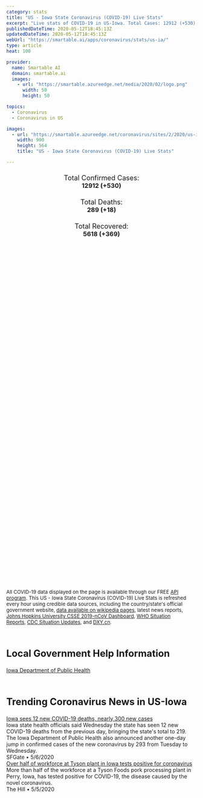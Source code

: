 ```yaml
---
category: stats
title: "US - Iowa State Coronavirus (COVID-19) Live Stats"
excerpt: "Live stats of COVID-19 in US-Iowa. Total Cases: 12912 (+530), Deaths: 289 (+18), Recoveries: 5618(+369)."
publishedDateTime: 2020-05-12T18:45:13Z
updatedDateTime: 2020-05-12T18:45:13Z
webUrl: "https://smartable.ai/apps/coronavirus/stats/us-ia/"
type: article
heat: 100

provider:
  name: Smartable AI
  domain: smartable.ai
  images:
    - url: "https://smartable.azureedge.net/media/2020/02/logo.png"
      width: 50
      height: 50

topics:
  - Coronavirus
  - Coronavirus in US

images:
  - url: "https://smartable.azureedge.net/coronavirus/sites/2/2020/us-ia.jpg"
    width: 900
    height: 564
    title: "US - Iowa State Coronavirus (COVID-19) Live Stats"

---
```

<div class="total-stats" style="text-align: center;">
    <h3>
	    <div style="font-size: 18px; font-weight: 400;">Total Confirmed Cases:</div>
	    12912 (<span class='red'>+530</span>)
    </h3>
    <h3>
	    <div style="font-size: 18px; font-weight: 400;">Total Deaths:</div>
	    289 (<span class='red'>+18</span>)
    </h3>
    <h3>
	    <div style="font-size: 18px; font-weight: 400;">Total Recovered:</div>
	    5618 (<span class='green'>+369</span>)
    </h3>
</div>

<script type="text/javascript" src="https://www.gstatic.com/charts/loader.js"></script>

<div id="time_series_chart" style="width: 100%; height: 400px;"></div>
<script type="text/javascript">
  google.charts.load('current', {'packages':['corechart']});
  google.charts.setOnLoadCallback(drawChart);
  function drawChart() {
    var data = google.visualization.arrayToDataTable([
      ['Date', 'Total Cases', 'Total Deaths', 'Total Recovered'],
      ['1/22/2020', 0, 0, 0],['1/23/2020', 0, 0, 0],['1/24/2020', 0, 0, 0],['1/25/2020', 0, 0, 0],['1/26/2020', 0, 0, 0],['1/27/2020', 0, 0, 0],['1/28/2020', 0, 0, 0],['1/29/2020', 0, 0, 0],['1/30/2020', 0, 0, 0],['1/31/2020', 0, 0, 0],['2/1/2020', 0, 0, 0],['2/2/2020', 0, 0, 0],['2/3/2020', 0, 0, 0],['2/4/2020', 0, 0, 0],['2/5/2020', 0, 0, 0],['2/6/2020', 0, 0, 0],['2/7/2020', 0, 0, 0],['2/8/2020', 0, 0, 0],['2/9/2020', 0, 0, 0],['2/10/2020', 0, 0, 0],['2/11/2020', 0, 0, 0],['2/12/2020', 0, 0, 0],['2/13/2020', 0, 0, 0],['2/14/2020', 0, 0, 0],['2/15/2020', 0, 0, 0],['2/16/2020', 0, 0, 0],['2/17/2020', 0, 0, 0],['2/18/2020', 0, 0, 0],['2/19/2020', 0, 0, 0],['2/20/2020', 0, 0, 0],['2/21/2020', 0, 0, 0],['2/22/2020', 0, 0, 0],['2/23/2020', 0, 0, 0],['2/24/2020', 0, 0, 0],['2/25/2020', 0, 0, 0],['2/26/2020', 0, 0, 0],['2/27/2020', 0, 0, 0],['2/28/2020', 0, 0, 0],['2/29/2020', 0, 0, 0],['3/1/2020', 0, 0, 0],['3/2/2020', 0, 0, 0],['3/3/2020', 0, 0, 0],['3/4/2020', 0, 0, 0],['3/5/2020', 0, 0, 0],['3/6/2020', 0, 0, 0],['3/7/2020', 0, 0, 0],['3/8/2020', 0, 0, 0],['3/9/2020', 3, 0, 0],['3/10/2020', 8, 0, 0],['3/11/2020', 13, 0, 0],['3/12/2020', 16, 0, 0],['3/13/2020', 17, 0, 0],['3/14/2020', 18, 0, 0],['3/15/2020', 22, 0, 0],['3/16/2020', 23, 0, 0],['3/17/2020', 29, 0, 0],['3/18/2020', 39, 0, 0],['3/19/2020', 45, 0, 0],['3/20/2020', 46, 0, 0],['3/21/2020', 70, 0, 0],['3/22/2020', 90, 0, 0],['3/23/2020', 105, 0, 0],['3/24/2020', 125, 1, 0],['3/25/2020', 146, 1, 0],['3/26/2020', 179, 1, 0],['3/27/2020', 235, 3, 0],['3/28/2020', 298, 3, 0],['3/29/2020', 336, 4, 0],['3/30/2020', 424, 6, 0],['3/31/2020', 497, 7, 0],['4/1/2020', 552, 9, 3],['4/2/2020', 614, 11, 3],['4/3/2020', 700, 11, 3],['4/4/2020', 788, 14, 3],['4/5/2020', 869, 22, 3],['4/6/2020', 946, 25, 3],['4/7/2020', 1048, 26, 89],['4/8/2020', 1145, 27, 89],['4/9/2020', 1270, 29, 476],['4/10/2020', 1388, 31, 506],['4/11/2020', 1510, 34, 585],['4/12/2020', 1587, 41, 674],['4/13/2020', 1710, 43, 674],['4/14/2020', 1902, 49, 674],['4/15/2020', 1998, 53, 908],['4/16/2020', 2144, 60, 987],['4/17/2020', 2336, 64, 1007],['4/18/2020', 2516, 74, 1095],['4/19/2020', 2905, 75, 1171],['4/20/2020', 3162, 79, 1171],['4/21/2020', 3644, 83, 1171],['4/22/2020', 3751, 90, 1171],['4/23/2020', 3927, 96, 1492],['4/24/2020', 4450, 107, 1492],['4/25/2020', 5093, 112, 1604],['4/26/2020', 5479, 118, 1604],['4/27/2020', 5873, 127, 2021],['4/28/2020', 6380, 136, 2164],['4/29/2020', 6843, 148, 2164],['4/30/2020', 7145, 162, 2697],['5/1/2020', 7875, 167, 2926],['5/2/2020', 8641, 175, 3156],['5/3/2020', 9169, 184, 3156],['5/4/2020', 9721, 188, 3486],['5/5/2020', 10125, 207, 3572],['5/6/2020', 10406, 219, 3803],['5/7/2020', 11064, 231, 3803],['5/8/2020', 11457, 243, 4685],['5/9/2020', 11688, 252, 4685],['5/10/2020', 11978, 265, 4685],['5/11/2020', 12382, 271, 5249],['5/12/2020', 12912, 289, 5618],
    ]);
    var options = {
      curveType: 'none',
      chartArea: {'width': '80%', 'height': '80%'},
      legend: { position: 'top' },
      lineWidth: 5,
      colors: ['#f60109', '#444444', '#81B71F']
    };
    var chart = new google.visualization.LineChart(document.getElementById('time_series_chart'));
    chart.draw(data, options);
  }
</script>

<div id="geo_chart" style="width: 100%; height: 500px;"></div>
<script type="text/javascript">
  google.charts.load('current', {
    'packages':['geochart'],
    'mapsApiKey': 'AIzaSyDk1HhVhLaveyKrUhhHZ5YwzIpEcbdal6U'
  });
  google.charts.setOnLoadCallback(drawRegionsMap);
  function drawRegionsMap() {
    var data = google.visualization.arrayToDataTable([
      ['LATITUDE', 'LONGITUDE', 'DESCRIPTION', 'Total Cases', 'Total Deaths'],
      [41.29, -94.5601, "Adair", 3, 0],[43.2084, -91.296, "Allamakee", 112, 4],[40.8017, -92.8871, "Appanoose", 6, 3],[41.592, -94.8811, "Audubon", 10, 0],[41.9054, -92.1804, "Benton", 35, 1],[42.492, -92.3522, "Black Hawk", 1512, 25],[41.9669, -93.8176, "Boone", 36, 0],[42.6201, -91.7295, "Buchanan", 23, 0],[42.7518, -92.7957, "Butler", 12, 0],[42.1225, -94.7837, "Carroll", 6, 0],[41.7399, -90.9738, "Cedar", 43, 1],[42.9442, -93.3871, "Cerro Gordo", 15, 0],[42.9269, -91.3879, "Clayton", 23, 2],[41.8227, -90.5448, "Clinton", 58, 1],[42.0757, -95.1013, "Crawford", 191, 1],[41.5905, -94.1963, "Dallas", 701, 6],[40.86, -91.3146, "Des Moines", 40, 1],[43.3742, -95.1744, "Dickinson", 6, 0],[42.4477, -90.8448, "Dubuque", 197, 7],[42.8636, -91.8864, "Fayette", 24, 0],[41.8452, -94.307, "Guthrie", 35, 0],[43.1864, -93.6076, "Hancock", 3, 0],[42.2435, -93.0625, "Hardin", 12, 0],[41.8082, -96.0274, "Harrison", 17, 0],[40.9232, -91.401, "Henry", 43, 1],[41.7557, -92.1859, "Iowa", 27, 0],[42.3624, -90.5422, "Jackson", 7, 0],[41.7008, -93.0794, "Jasper", 238, 8],[41.6699, -91.5984, "Johnson", 555, 7],[42.1141, -91.0903, "Jones", 34, 0],[41.3651, -91.9533, "Keokuk", 9, 0],[43.0749, -94.0892, "Kossuth", 2, 0],[42.1494, -91.6209, "Linn", 841, 59],[41.2855, -92.5371, "Mahaska", 20, 1],[42.0067, -92.7749, "Marshall", 734, 3],[42.0208, -95.966, "Monona", 12, 0],[40.981, -95.1029, "Montgomery", 4, 0],[41.5898, -91.0271, "Muscatine", 495, 23],[40.6561, -95.2349, "Page", 10, 0],[41.6776, -93.7946, "Polk", 2368, 61],[41.3912, -95.4778, "Pottawattamie", 86, 2],[41.5833, -92.5274, "Poweshiek", 81, 5],[41.6915, -90.6746, "Scott", 286, 8],[41.7263, -95.4754, "Shelby", 19, 0],[42.9749, -96.3216, "Sioux", 93, 0],[42.1073, -93.6462, "Story", 61, 1],[41.9648, -92.5746, "Tama", 336, 13],[40.7324, -94.9005, "Taylor", 1, 0],[40.7011, -91.8005, "Van Buren", 8, 0],[40.9176, -92.2177, "Wapello", 259, 0],[41.3709, -93.3862, "Warren", 44, 0],[41.2139, -91.5367, "Washington", 162, 7],[42.3616, -94.2955, "Webster", 10, 0],[43.1014, -92.0463, "Winneshiek", 24, 0],[42.3975, -96.3516, "Woodbury", 1676, 9],[42.6593, -93.5012, "Wright", 6, 0],[43.4391, -92.784, "Mitchell", 3, 0],[43.0167, -95.0367, "Clay", 9, 0],[41.227, -93.9295, "Madison", 11, 1],[42.669, -92.3342, "Bremer", 58, 5],[42.4798, -91.5915, "Delaware", 10, 1],[41.0543, -92.0138, "Jefferson", 7, 0],[41.1772, -91.1881, "Louisa", 285, 3],[43.3093, -96.4351, "Lyon", 16, 0],[42.811, -96.2666, "Plymouth", 62, 0],[41.018, -95.7995, "Mills", 8, 0],[43.2459, -92.4393, "Howard", 13, 0],[42.4338, -92.9265, "Grundy", 17, 0],[40.7679, -91.5165, "Lee", 18, 0],[43.1814, -95.6553, "O'Brien", 16, 0],[41.0413, -93.9489, "Clarke", 8, 0],[42.3898, -93.728, "Hamilton", 11, 0],[41.2057, -92.8843, "Marion", 14, 0],[43.1173, -92.4155, "Chickasaw", 7, 0],[42.7578, -93.1041, "Franklin", 7, 0],[43.4711, -93.6168, "Winnebago", 5, 0],[42.033, -94.237, "Greene", 13, 0],[42.8916, -95.1488, "Buena Vista", 39, 0],[43.3534, -93.2106, "Worth", 2, 0],[43.2863, -95.6087, "Osceola", 20, 0],[40.948, -94.2192, "Union", 2, 0],[41.2343, -95.1392, "Cass", 1, 0],[42.5756, -95.7202, "Cherokee", 6, 0],[42.868, -94.184, "Humboldt", 7, 0],[43.34943, -94.6863782, "Emmet", 1, 0],[42.6918039, -94.645035, "Pocahontas", 3, 0],[40.6913838, -92.3813621, "Davis", 11, 0],[40.8146492, -93.8248241, "Decatur", 1, 0],[42.3785903, -94.645035, "Calhoun", 1, 0],[43.0615947, -92.8577105, "Floyd", 5, 1],[42.3573517, -95.1432068, "Sac", 3, 0],[40.6677356, -93.3388917, "Wayne", 1, 0],[41.0040981, -92.8577105, "Monroe", 8, 0],[43.1580878, -94.645035, "Palo Alto", 1, 0],[40.7400403, -95.6457951, "Fremont", 1, 0],
    ]);
    var options = {
      backgroundColor: {fill:'transparent',stroke:'#FFF' ,strokeWidth:0 }, 
      displayMode: 'markers',
      region: 'US-IA', 
      resolution: 'metros',
      colorAxis: {colors: ['#F27D81', '#f60109']},
      sizeAxis: {minSize:3,  maxSize:12},
    };
    var chart = new google.visualization.GeoChart(document.getElementById('geo_chart'));
    chart.draw(data, options);
  };
</script>

<div id="geo_table"></div>
<script type="text/javascript">
  google.charts.load('current', {'packages':['table']});
  google.charts.setOnLoadCallback(drawTable);
  function drawTable() {
    var data = new google.visualization.DataTable();
    data.addColumn('string', 'Location');
    data.addColumn('number', 'Total Cases');
    data.addColumn('number', 'New Cases');
    data.addColumn('number', 'Active Cases');
    data.addColumn('number', 'Total Deaths');
    data.addColumn('number', 'New Deaths');
    data.addColumn('number', 'Total Recovered');
    data.addRows([
      [{v:"Adair", f:"Adair"}, 3, 0, 3, 0, 0, 0],[{v:"Allamakee", f:"Allamakee"}, 112, 0, 108, 4, 0, 0],[{v:"Appanoose", f:"Appanoose"}, 6, 0, 3, 3, 0, 0],[{v:"Audubon", f:"Audubon"}, 10, 0, 10, 0, 0, 0],[{v:"Benton", f:"Benton"}, 35, 0, 34, 1, 0, 0],[{v:"Black Hawk", f:"Black Hawk"}, 1512, 0, 1487, 25, 0, 0],[{v:"Boone", f:"Boone"}, 36, 0, 36, 0, 0, 0],[{v:"Buchanan", f:"Buchanan"}, 23, 0, 23, 0, 0, 0],[{v:"Butler", f:"Butler"}, 12, 0, 12, 0, 0, 0],[{v:"Carroll", f:"Carroll"}, 6, 0, 6, 0, 0, 0],[{v:"Cedar", f:"Cedar"}, 43, 0, 42, 1, 0, 0],[{v:"Cerro Gordo", f:"Cerro Gordo"}, 15, 0, 15, 0, 0, 0],[{v:"Clayton", f:"Clayton"}, 23, 0, 21, 2, 0, 0],[{v:"Clinton", f:"Clinton"}, 58, 0, 57, 1, 0, 0],[{v:"Crawford", f:"Crawford"}, 191, 0, 190, 1, 0, 0],[{v:"Dallas", f:"Dallas"}, 701, 0, 695, 6, 0, 0],[{v:"Des Moines", f:"Des Moines"}, 40, 0, 39, 1, 0, 0],[{v:"Dickinson", f:"Dickinson"}, 6, 0, 6, 0, 0, 0],[{v:"Dubuque", f:"Dubuque"}, 197, 0, 190, 7, 0, 0],[{v:"Fayette", f:"Fayette"}, 24, 0, 24, 0, 0, 0],[{v:"Guthrie", f:"Guthrie"}, 35, 0, 35, 0, 0, 0],[{v:"Hancock", f:"Hancock"}, 3, 0, 3, 0, 0, 0],[{v:"Hardin", f:"Hardin"}, 12, 0, 12, 0, 0, 0],[{v:"Harrison", f:"Harrison"}, 17, 0, 17, 0, 0, 0],[{v:"Henry", f:"Henry"}, 43, 0, 42, 1, 0, 0],[{v:"Iowa", f:"Iowa"}, 27, 0, 27, 0, 0, 0],[{v:"Jackson", f:"Jackson"}, 7, 0, 7, 0, 0, 0],[{v:"Jasper", f:"Jasper"}, 238, 0, 230, 8, 0, 0],[{v:"Johnson", f:"Johnson"}, 555, 0, 548, 7, 0, 0],[{v:"Jones", f:"Jones"}, 34, 0, 34, 0, 0, 0],[{v:"Keokuk", f:"Keokuk"}, 9, 0, 9, 0, 0, 0],[{v:"Kossuth", f:"Kossuth"}, 2, 0, 2, 0, 0, 0],[{v:"Linn", f:"Linn"}, 841, 0, 782, 59, 0, 0],[{v:"Mahaska", f:"Mahaska"}, 20, 0, 19, 1, 0, 0],[{v:"Marshall", f:"Marshall"}, 734, 0, 731, 3, 0, 0],[{v:"Monona", f:"Monona"}, 12, 0, 12, 0, 0, 0],[{v:"Montgomery", f:"Montgomery"}, 4, 0, 4, 0, 0, 0],[{v:"Muscatine", f:"Muscatine"}, 495, 0, 472, 23, 0, 0],[{v:"Page", f:"Page"}, 10, 0, 10, 0, 0, 0],[{v:"Polk", f:"Polk"}, 2368, 0, 2307, 61, 0, 0],[{v:"Pottawattamie", f:"Pottawattamie"}, 86, 0, 84, 2, 0, 0],[{v:"Poweshiek", f:"Poweshiek"}, 81, 0, 76, 5, 0, 0],[{v:"Scott", f:"Scott"}, 286, 0, 278, 8, 0, 0],[{v:"Shelby", f:"Shelby"}, 19, 0, 19, 0, 0, 0],[{v:"Sioux", f:"Sioux"}, 93, 0, 93, 0, 0, 0],[{v:"Story", f:"Story"}, 61, 0, 60, 1, 0, 0],[{v:"Tama", f:"Tama"}, 336, 0, 323, 13, 0, 0],[{v:"Taylor", f:"Taylor"}, 1, 0, 1, 0, 0, 0],[{v:"Van Buren", f:"Van Buren"}, 8, 0, 8, 0, 0, 0],[{v:"Wapello", f:"Wapello"}, 259, 0, 259, 0, 0, 0],[{v:"Warren", f:"Warren"}, 44, 0, 44, 0, 0, 0],[{v:"Washington", f:"Washington"}, 162, 0, 155, 7, 0, 0],[{v:"Webster", f:"Webster"}, 10, 0, 10, 0, 0, 0],[{v:"Winneshiek", f:"Winneshiek"}, 24, 0, 24, 0, 0, 0],[{v:"Woodbury", f:"Woodbury"}, 1676, 0, 1664, 9, 0, 3],[{v:"Wright", f:"Wright"}, 6, 0, 6, 0, 0, 0],[{v:"Mitchell", f:"Mitchell"}, 3, 0, 3, 0, 0, 0],[{v:"Clay", f:"Clay"}, 9, 0, 9, 0, 0, 0],[{v:"Madison", f:"Madison"}, 11, 0, 10, 1, 0, 0],[{v:"Bremer", f:"Bremer"}, 58, 0, 53, 5, 0, 0],[{v:"Delaware", f:"Delaware"}, 10, 0, 9, 1, 0, 0],[{v:"Jefferson", f:"Jefferson"}, 7, 0, 7, 0, 0, 0],[{v:"Louisa", f:"Louisa"}, 285, 0, 282, 3, 0, 0],[{v:"Lyon", f:"Lyon"}, 16, 0, 16, 0, 0, 0],[{v:"Plymouth", f:"Plymouth"}, 62, 0, 62, 0, 0, 0],[{v:"Mills", f:"Mills"}, 8, 0, 8, 0, 0, 0],[{v:"Howard", f:"Howard"}, 13, 0, 13, 0, 0, 0],[{v:"Grundy", f:"Grundy"}, 17, 0, 17, 0, 0, 0],[{v:"Lee", f:"Lee"}, 18, 0, 18, 0, 0, 0],[{v:"O'Brien", f:"O'Brien"}, 16, 0, 16, 0, 0, 0],[{v:"Clarke", f:"Clarke"}, 8, 0, 8, 0, 0, 0],[{v:"Hamilton", f:"Hamilton"}, 11, 0, 11, 0, 0, 0],[{v:"Marion", f:"Marion"}, 14, 0, 14, 0, 0, 0],[{v:"Chickasaw", f:"Chickasaw"}, 7, 0, 7, 0, 0, 0],[{v:"Franklin", f:"Franklin"}, 7, 0, 7, 0, 0, 0],[{v:"Winnebago", f:"Winnebago"}, 5, 0, 5, 0, 0, 0],[{v:"Greene", f:"Greene"}, 13, 0, 13, 0, 0, 0],[{v:"Buena Vista", f:"Buena Vista"}, 39, 0, 39, 0, 0, 0],[{v:"Worth", f:"Worth"}, 2, 0, 2, 0, 0, 0],[{v:"Osceola", f:"Osceola"}, 20, 0, 20, 0, 0, 0],[{v:"Union", f:"Union"}, 2, 0, 2, 0, 0, 0],[{v:"Cass", f:"Cass"}, 1, 0, 1, 0, 0, 0],[{v:"Cherokee", f:"Cherokee"}, 6, 0, 6, 0, 0, 0],[{v:"Humboldt", f:"Humboldt"}, 7, 0, 7, 0, 0, 0],[{v:"Emmet", f:"Emmet"}, 1, 0, 1, 0, 0, 0],[{v:"Pocahontas", f:"Pocahontas"}, 3, 0, 3, 0, 0, 0],[{v:"Davis", f:"Davis"}, 11, 0, 11, 0, 0, 0],[{v:"Decatur", f:"Decatur"}, 1, 0, 1, 0, 0, 0],[{v:"Calhoun", f:"Calhoun"}, 1, 0, 1, 0, 0, 0],[{v:"Floyd", f:"Floyd"}, 5, 0, 4, 1, 0, 0],[{v:"Sac", f:"Sac"}, 3, 0, 3, 0, 0, 0],[{v:"Wayne", f:"Wayne"}, 1, 0, 1, 0, 0, 0],[{v:"Monroe", f:"Monroe"}, 8, 0, 8, 0, 0, 0],[{v:"Palo Alto", f:"Palo Alto"}, 1, 0, 1, 0, 0, 0],[{v:"Fremont", f:"Fremont"}, 1, 0, 1, 0, 0, 0],
    ]);
    data.setProperty(0, 0, 'style', 'min-width:100px');
    var table = new google.visualization.Table(document.getElementById('geo_table'));
    table.draw(data, {allowHtml: true, sortColumn: 2, sortAscending: false, width: '660px', height: '100%'});
  }
</script>

<span style="font-size: 13px">All COVID-19 data displayed on the page is available through our FREE <a href="https://developer.smartable.ai">API program</a>. This US - Iowa State Coronavirus (COVID-19) Live Stats is refreshed every hour using credible data sources, including the country/state's official government website, <a href="https://en.wikipedia.org/wiki/2019%E2%80%9320_coronavirus_pandemic" target="_blank">data available on wikipedia pages</a>, latest news reports, <a href="https://systems.jhu.edu/research/public-health/ncov/" target="_blank">Johns Hopkins University CSSE 2019-nCoV Dashboard</a>, <a href="https://www.who.int/emergencies/diseases/novel-coronavirus-2019/situation-reports" target="_blank">WHO Situation Reports</a>, <a href="https://www.cdc.gov/coronavirus/2019-ncov/index.html" target="_blank">CDC Situation Updates</a>, and <a href="https://ncov.dxy.cn/ncovh5/view/pneumonia" target="_blank">DXY.cn</a>.</span>

<h2 id="news" class="center" style="margin-top: 60px; font-size: 25px;">Local Government Help Information</h2>
<div class="info center">
<a href="https://idph.iowa.gov/Emerging-Health-Issues/Novel-Coronavirus" target="_blank">Iowa Department of Public Health</a>
</div>
<h2 id="news" class="center" style="margin-top: 60px; font-size: 25px;">Trending Coronavirus News in US-Iowa</h2>
<div class="row">
<div class="col-md-6 col-sm-12">
  <div class="content-card">
	<a href="https://www.sfgate.com/news/article/Iowa-sees-12-new-COVID-19-deaths-nearly-300-new-15251096.php"><div class="card-image" style="background-image: url(https://d29xw9s9x32j3w.cloudfront.net/players/library/placeholder.png)"></div></a>
	<div class="content">
		<div class="card-title"><a href="https://www.sfgate.com/news/article/Iowa-sees-12-new-COVID-19-deaths-nearly-300-new-15251096.php">Iowa sees 12 new COVID-19 deaths, nearly 300 new cases</a></div>
		<div class="card-excerpt">Iowa state health officials said Wednesday the state has seen 12 new COVID-19 deaths from the previous day, bringing the state's total to 219. The Iowa Department of Public Health also announced another one-day jump in confirmed cases of the new coronavirus by 293 from Tuesday to Wednesday.</div>
		<div class="card-meta">
			<span class="card-provider">SFGate</span> • <span class="card-date">5/6/2020</span>
		</div>
	</div>
  </div>
</div>
<div class="col-md-6 col-sm-12">
  <div class="content-card">
	<a href="https://thehill.com/homenews/state-watch/496303-more-than-half-of-workforce-at-tyson-plant-in-iowa-tests-positive-for"><div class="card-image" style="background-image: url(https://thehill.com/sites/default/files/article_images/tysonfoods08162016getty.jpg)"></div></a>
	<div class="content">
		<div class="card-title"><a href="https://thehill.com/homenews/state-watch/496303-more-than-half-of-workforce-at-tyson-plant-in-iowa-tests-positive-for">Over half of workforce at Tyson plant in Iowa tests positive for coronavirus</a></div>
		<div class="card-excerpt">More than half of the workforce at a Tyson Foods pork processing plant in Perry, Iowa, has tested positive for COVID-19, the disease caused by the novel coronavirus.</div>
		<div class="card-meta">
			<span class="card-provider">The Hill</span> • <span class="card-date">5/5/2020</span>
		</div>
	</div>
  </div>
</div>

</div>

